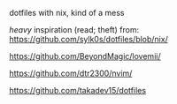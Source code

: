 dotfiles with nix, kind of a mess



*heavy* inspiration (read; theft) from:
https://github.com/sylk0s/dotfiles/blob/nix/

https://github.com/BeyondMagic/lovemii/

https://github.com/dtr2300/nvim/

https://github.com/takadev15/dotfiles


